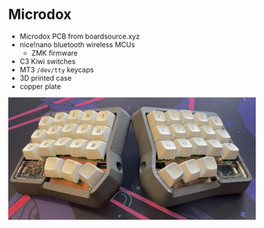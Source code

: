 # Microdox
- Microdox PCB from boardsource.xyz
- nice!nano bluetooth wireless MCUs
    - ZMK firmware
- C3 Kiwi switches
- MT3 `/dev/tty` keycaps
- 3D printed case
- copper plate

![Microdox](images/microdox.jpg?raw=true "Microdrox")
